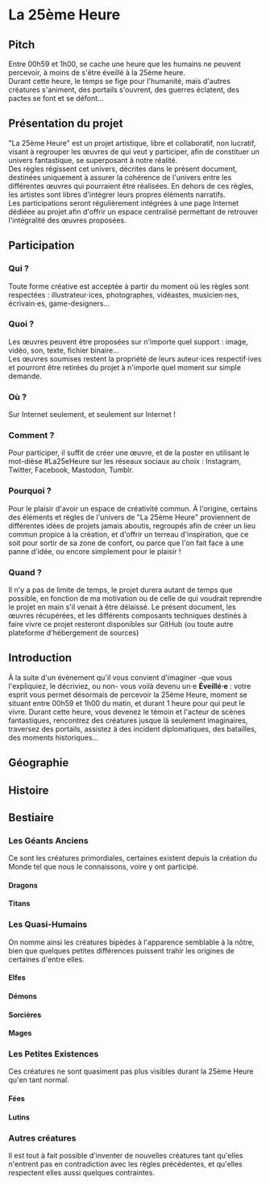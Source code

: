 # La 25ème Heure

## Pitch
Entre 00h59 et 1h00, se cache une heure que les humains ne peuvent percevoir, à moins de s'être éveillé à la 25ème heure.  
Durant cette heure, le temps se fige pour l'humanité, mais d'autres créatures s'animent, des portails s'ouvrent, des guerres éclatent, des pactes se font et se défont...

## Présentation du projet
"La 25ème Heure" est un projet artistique, libre et collaboratif, non lucratif, visant à regrouper les œuvres de qui veut y participer, afin de constituer un univers fantastique, se superposant à notre réalité.  
Des règles régissent cet univers, décrites dans le présent document, destinées uniquement à assurer la cohérence de l'univers entre les différentes œuvres qui pourraient être réalisées. En dehors de ces règles, les artistes sont libres d'intégrer leurs propres éléments narratifs.  
Les participations seront régulièrement intégrées à une page Internet dédiéee au projet afin d'offrir un espace centralisé permettant de retrouver l'intégralité des œuvres proposées.

## Participation
### Qui ?
Toute forme créative est acceptée à partir du moment où les règles sont respectées : illustrateur⋅ices, photographes, vidéastes, musicien⋅nes, écrivain⋅es, game-designers...
### Quoi ?
Les œuvres peuvent être proposées sur n'importe quel support : image, vidéo, son, texte, fichier binaire...  
Les œuvres soumises restent la propriété de leurs auteur⋅ices respectif⋅ives et pourront être retirées du projet à n'importe quel moment sur simple demande.
### Où ?
Sur Internet seulement, et seulement sur Internet !
### Comment ?
Pour participer, il suffit de créer une œuvre, et de la poster en utilisant le mot-dièse #La25eHeure sur les réseaux sociaux au choix : Instagram, Twitter, Facebook, Mastodon, Tumblr.
### Pourquoi ?
Pour le plaisir d'avoir un espace de créativité commun. À l'origine, certains des éléments et règles de l'univers de "La 25ème Heure" proviennent de différentes idées de projets jamais aboutis, regroupés afin de créer un lieu commun propice à la création, et d'offrir un terreau d'inspiration, que ce soit pour sortir de sa zone de confort, ou parce que l'on fait face à une panne d'idée, ou encore simplement pour le plaisir !
### Quand ?
Il n'y a pas de limite de temps, le projet durera autant de temps que possible, en fonction de ma motivation ou de celle de qui voudrait reprendre le projet en main s'il venait à être délaissé. Le présent document, les œuvres récupérées, et les différents composants techniques destinés à faire vivre ce projet resteront disponibles sur GitHub (ou toute autre plateforme d'hébergement de sources)

## Introduction
À la suite d'un évènement qu'il vous convient d'imaginer -que vous l'expliquiez, le décriviez, ou non- vous voilà devenu un⋅e **Éveillé⋅e** : votre esprit vous permet désormais de percevoir la 25ème Heure, moment se situant entre 00h59 et 1h00 du matin, et durant 1 heure pour qui peut le vivre. Durant cette heure, vous devenez le témoin et l'acteur de scènes fantastiques, rencontrez des créatures jusque là seulement imaginaires, traversez des portails, assistez à des incident diplomatiques, des batailles, des moments historiques...

## Géographie

## Histoire

## Bestiaire
### Les Géants Anciens
Ce sont les créatures primordiales, certaines existent depuis la création du Monde tel que nous le connaissons, voire y ont participé.
#### Dragons
#### Titans
### Les Quasi-Humains
On nomme ainsi les créatures bipèdes à l'apparence semblable à la nôtre, bien que quelques petites différences puissent trahir les origines de certaines d'entre elles.
#### Elfes
#### Démons
#### Sorcières
#### Mages
### Les Petites Existences
Ces créatures ne sont quasiment pas plus visibles durant la 25ème Heure qu'en tant normal.
#### Fées
#### Lutins
### Autres créatures
Il est tout à fait possible d'inventer de nouvelles créatures tant qu'elles n'entrent pas en contradiction avec les règles précédentes, et qu'elles respectent elles aussi quelques contraintes.